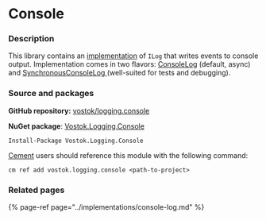 # Console

### Description

This library contains an [implementation](../implementations/console-log.md) of `ILog` that writes events to console output. Implementation comes in two flavors: [ConsoleLog](https://github.com/vostok/logging.console/blob/master/Vostok.Logging.Console/ConsoleLog.cs) \(default, async\) and [SynchronousConsoleLog ](https://github.com/vostok/logging.console/blob/master/Vostok.Logging.Console/SynchronousConsoleLog.cs)\(well-suited for tests and debugging\).

### Source and packages

**GitHub repository:** [vostok/logging.console](https://github.com/vostok/logging.console)

**NuGet package**: [Vostok.Logging.Console](https://www.nuget.org/packages/Vostok.Logging.Console)

```text
Install-Package Vostok.Logging.Console
```

[Cement](https://github.com/skbkontur/cement) users should reference this module with the following command:

```text
cm ref add vostok.logging.console <path-to-project>
```

### Related pages

{% page-ref page="../implementations/console-log.md" %}

